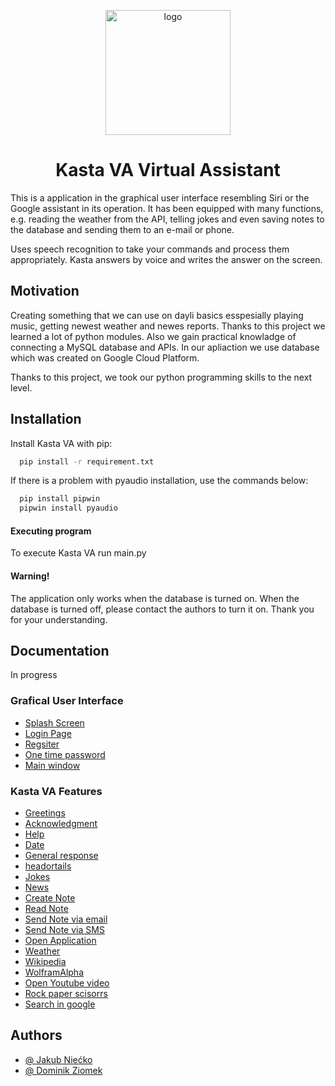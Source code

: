 <p align="center">
  <img src="https://user-images.githubusercontent.com/72970978/166124613-df2ae0d7-1f7c-4d03-bbcb-97fc9ead719d.png" alt="logo" width="200"/>
</p>
<div align="center">
    <p><h1>Kasta VA Virtual Assistant</h1></p>
</div>
This is a application in the graphical user interface resembling Siri or the Google assistant in its operation. It has been equipped with many functions, e.g. reading the weather from the API, telling jokes and even saving notes to the database and sending them to an e-mail or phone.

Uses speech recognition to take your commands and process them appropriately. Kasta answers by voice and writes the answer on the screen.

## Motivation

Creating something that we can use on dayli basics esspesially playing music, getting newest weather and newes reports.
Thanks to this project we learned a lot of python modules. Also we gain practical knowladge
of connecting a MySQL database and APIs.
In our apliaction we use database which was created on Google Cloud Platform.

Thanks to this project, we took our python programming skills to the next level.
## Installation

Install Kasta VA with pip:

```bash
  pip install -r requirement.txt

```

If there is a problem with pyaudio installation, use the commands below:

```bash
  pip install pipwin
  pipwin install pyaudio

```
#### Executing program
To execute Kasta VA run main.py

#### Warning! 
The application only works when the database is turned on. When the database is turned off, please contact the authors to turn it on. Thank you for your understanding.
## Documentation

In progress

### Grafical User Interface
* [Splash Screen](#splashScreen)
* [Login Page](#loginPage)
* [Regsiter](#register)
* [One time password](#otp)
* [Main window](#main)

### Kasta VA Features

* [Greetings](#greetings)
* [Acknowledgment](#acknowledgment)
* [Help](#help)
* [Date](#date)
* [General response](#generalresponse)
* [headortails](#headsortails)
* [Jokes](#jokes)
* [News](#news)
* [Create Note](#createnote)
* [Read Note](#readnote)
* [Send Note via email](#sendNoteViaEmail)
* [Send Note via SMS](#sendNoteViaSms)
* [Open Application](#openApp)
* [Weather](#weather)
* [Wikipedia](#wikipedia)
* [WolframAlpha](#wolfram)
* [Open Youtube video](#youtube)
* [Rock paper scisorrs](#rockpapperscissors)
* [Search in google](#googleSearch)

## Authors

- [@ Jakub Niećko](https://github.com/nieckojakub)
- [@ Dominik Ziomek](https://github.com/Dziomek)


